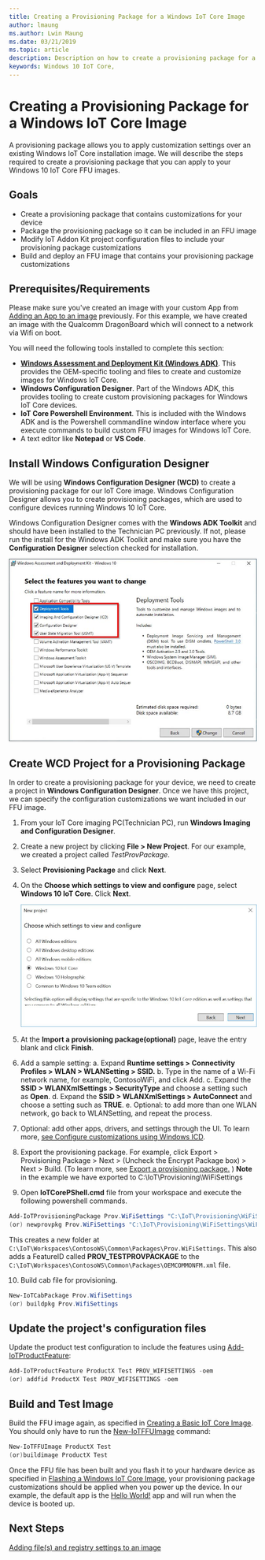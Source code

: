 ```yaml
---
title: Creating a Provisioning Package for a Windows IoT Core Image
author: lmaung
ms.author: Lwin Maung
ms.date: 03/21/2019 
ms.topic: article 
description: Description on how to create a provisioning package for a Windows IoT Core Image
keywords: Windows 10 IoT Core, 
---
```


# Creating a Provisioning Package for a Windows IoT Core Image
A provisioning package allows you to apply customization settings over an existing Windows IoT Core installation image. We will describe the steps required to create a provisioning package that you can apply to your Windows 10 IoT Core FFU images.

## Goals
* Create a provisioning package that contains customizations for your device
* Package the provisioning package so it can be included in an FFU image
* Modify IoT Addon Kit project configuration files to include your provisioning package customizations
* Build and deploy an FFU image that contains your provisioning package customizations

## Prerequisites/Requirements
Please make sure you've created an image with your custom App from [Adding an App to an image](AddingApps.md) previously. For this example, we have created an image with the Qualcomm DragonBoard which will connect to a network via Wifi on boot.

You will need the following tools installed to complete this section:
* **[Windows Assessment and Deployment Kit (Windows ADK)](https://docs.microsoft.com/windows-hardware/get-started/adk-install#winADK)**. This provides the OEM-specific tooling and files to create and customize images for Windows IoT Core.
* **Windows Configuration Designer**. Part of the Windows ADK, this provides tooling to create custom provisioning packages for Windows IoT Core devices.
* **IoT Core Powershell Environment**. This is included with the Windows ADK and is the Powershell commandline window interface where you execute commands to build custom FFU images for Windows IoT Core.
* A text editor like **Notepad** or **VS Code**.

## Install Windows Configuration Designer
We will be using **Windows Configuration Designer (WCD)** to create a provisioning package for our IoT Core image. Windows Configuration Designer allows you to create provisioning packages, which are used to configure devices running Windows 10 IoT Core.

Windows Configuration Designer comes with the **Windows ADK Toolkit** and should have been installed to the Technician PC previously. If not, please run the install for the Windows ADK Toolkit and make sure you have the **Configuration Designer** selection checked for installation.

![Dashboard screenshot](../../media/ManufacturingGuide/WindowsADKSetup.jpg)

## Create WCD Project for a Provisioning Package
In order to create a provisioning package for your device, we need to create a project in **Windows Configuration Designer**. Once we have this project, we can specify the configuration customizations we want included in our FFU image.

1. From your IoT Core imaging PC(Technician PC), run **Windows Imaging and Configuration Designer**.
2. Create a new project by clicking **File > New Project**. For our example, we created a project called *TestProvPackage*.
3. Select **Provisioning Package** and click **Next**.
4. On the **Choose which settings to view and configure** page, select **Windows 10 IoT Core**. Click **Next**.

   ![Dashboard screenshot](../../media/ManufacturingGuide/ProvPackage1.jpg)

5. At the **Import a provisioning package(optional)** page, leave the entry blank and click **Finish**.
6. Add a sample setting:
   a. Expand **Runtime settings > Connectivity Profiles > WLAN > WLANSetting > SSID.**
   b. Type in the name of a Wi-Fi network name, for example, ContosoWiFi, and click Add.
   c. Expand the **SSID > WLANXmlSettings > SecurityType** and choose a setting such as **Open**.
   d. Expand the **SSID > WLANXmlSettings > AutoConnect** and choose a setting such as **TRUE**.
   e. Optional: to add more than one WLAN network, go back to WLANSetting, and repeat the process.

7. Optional: add other apps, drivers, and settings through the UI. To learn more, [see Configure customizations using Windows ICD](https://docs.microsoft.com/windows/configuration/provisioning-packages/provisioning-create-package#configure-settings).

8. Export the provisioning package. For example, click Export > Provisioning Package > Next > (Uncheck the Encrypt Package box) > Next > Build. (To learn more, see [Export a provisioning package.](https://docs.microsoft.com/windows/configuration/provisioning-packages/provisioning-create-package#build-package) ) **Note** in the example we have exported to C:\IoT\Provisioning\WiFiSettings

9. Open **IoTCorePShell.cmd** file from your workspace and execute the following powershell commands.

```powershell
Add-IoTProvisioningPackage Prov.WiFiSettings "C:\IoT\Provisioning\WiFiSettings\WiFiSettings.ppkg"
(or) newprovpkg Prov.WiFiSettings "C:\IoT\Provisioning\WiFiSettings\WiFiSettings.ppkg"
```
This creates a new folder at `C:\IoT\Workspaces\ContosoWS\Common\Packages\Prov.WiFiSettings`.
This also adds a FeatureID called **PROV_TESTPROVPACKAGE** to the `C:\IoT\Workspaces\ContosoWS\Common\Packages\OEMCOMMONFM.xml` file.

10. Build cab file for provisioning. 

```powershell
New-IoTCabPackage Prov.WifiSettings
(or) buildpkg Prov.WifiSettings
```

## Update the project's configuration files
Update the product test configuration to include the features using [Add-IoTProductFeature](https://github.com/ms-iot/iot-adk-addonkit/blob/master/Tools/IoTCoreImaging/Docs/Add-IoTProductFeature.md):

```powershell
Add-IoTProductFeature ProductX Test PROV_WIFISETTINGS -oem
(or) addfid ProductX Test PROV_WIFISETTINGS -oem
```


## Build and Test Image
Build the FFU image again, as specified in [Creating a Basic IoT Core Image](../Create-IoT-Image/CreateBasicImage.md). You should only have to run the [New-IoTFFUImage](https://github.com/ms-iot/iot-adk-addonkit/blob/master/Tools/IoTCoreImaging/Docs/New-IoTFFUImage.md) command:

```powershell
New-IoTFFUImage ProductX Test
(or)buildimage ProductX Test 
```
Once the FFU file has been built and you flash it to your hardware device as specified in [Flashing a Windows IoT Core Image](../Create-IoT-Image/FlashingImage.md), your provisioning package customizations should be applied when you power up the device. In our example, the default app is the [Hello World!](https://github.com/Microsoft/Windows-iotcore-samples/tree/master/Samples/HelloWorld) app and will run when the device is booted up.


## Next Steps
[Adding file(s) and registry settings to an image](AddFileRegistrySettings.md)

